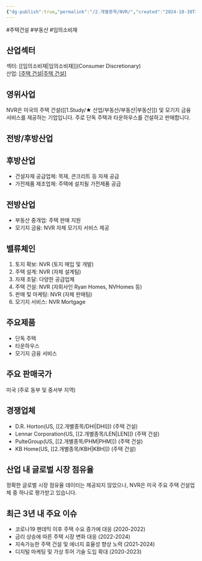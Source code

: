 ```yaml
---
{"dg-publish":true,"permalink":"/2.개별종목/NVR/","created":"2024-10-30T20:54:20.894+09:00","updated":"2025-07-29T21:37:05.001+09:00"}
---
```


#주택건설 #부동산 #임의소비재

## 산업섹터

섹터: [[임의소비재\|임의소비재]](Consumer Discretionary)  
산업: [[주택 건설\|주택 건설]](Homebuilding)

## 영위사업

NVR은 미국의 주택 건설([[1.Study/★ 산업/부동산/부동산\|부동산]]) 및 모기지 금융 서비스를 제공하는 기업입니다. 주로 단독 주택과 타운하우스를 건설하고 판매합니다.

## 전방/후방산업

## 후방산업

- 건설자재 공급업체: 목재, 콘크리트 등 자재 공급
- 가전제품 제조업체: 주택에 설치될 가전제품 공급

## 전방산업

- 부동산 중개업: 주택 판매 지원
- 모기지 금융: NVR 자체 모기지 서비스 제공

## 밸류체인

1. 토지 확보: NVR (토지 매입 및 개발)
2. 주택 설계: NVR (자체 설계팀)
3. 자재 조달: 다양한 공급업체
4. 주택 건설: NVR (자회사인 Ryan Homes, NVHomes 등)
5. 판매 및 마케팅: NVR (자체 판매팀)
6. 모기지 서비스: NVR Mortgage

## 주요제품

- 단독 주택
- 타운하우스
- 모기지 금융 서비스

## 주요 판매국가

미국 (주로 동부 및 중서부 지역)

## 경쟁업체

- D.R. Horton(US, [[2.개별종목/DHI\|DHI]]) (주택 건설)
- Lennar Corporation(US, [[2.개별종목/LEN\|LEN]]) (주택 건설)
- PulteGroup(US, [[2.개별종목/PHM\|PHM]]) (주택 건설)
- KB Home(US, [[2.개별종목/KBH\|KBH]]) (주택 건설)

## 산업 내 글로벌 시장 점유율

정확한 글로벌 시장 점유율 데이터는 제공되지 않았으나, NVR은 미국 주요 주택 건설업체 중 하나로 평가받고 있습니다.

## 최근 3년 내 주요 이슈

- 코로나19 팬데믹 이후 주택 수요 증가에 대응 (2020-2022)
- 금리 상승에 따른 주택 시장 변화 대응 (2022-2024)
- 지속가능한 주택 건설 및 에너지 효율성 향상 노력 (2021-2024)
- 디지털 마케팅 및 가상 투어 기술 도입 확대 (2020-2023)